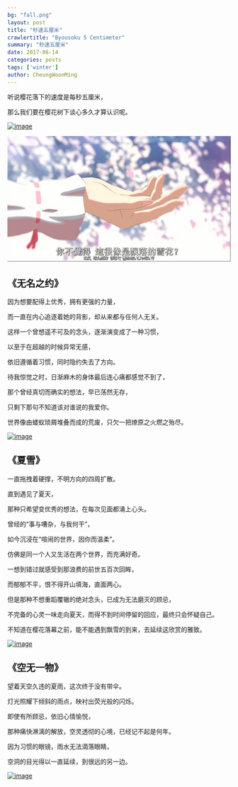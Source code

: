```yaml
---
bg: "fall.png"
layout: post
title: "秒速五厘米"
crawlertitle: "Byousoku 5 Centimeter"
summary: "秒速五厘米"
date: 2017-06-14
categories: posts
tags: ['winter']
author: CheungWoonMing
---
```


听说樱花落下的速度是每秒五厘米，

那么我们要在樱花树下谈心多久才算认识呢。

[![image]({{site.images}}/2017-06-14-1.png)]({{site.images}}/2017-06-14-1.png)

[![image](./../assets/images/2017-06-14-1.png)](./../assets/images/2017-06-14-1.png)

## 《无名之约》

因为想要配得上优秀，拥有更强的力量，

而一直在内心追逐着她的背影，却从来都与任何人无关。

这样一个曾想遥不可及的念头，逐渐演变成了一种习惯，

以至于在超越的时候异常无感，

依旧遵循着习惯，同时隐约失去了方向。

待我惊觉之时，日渐麻木的身体最后连心痛都感觉不到了，

那个曾经真切而确实的想法，早已荡然无存，

只剩下那句不知道该对谁说的我爱你。

世界像由蝼蚁琐屑堆叠而成的荒废，只欠一把燎原之火燃之殆尽。

[![image]({{site.images}}/2017-06-14-2.png)]({{site.images}}/2017-06-14-2.png)

## 《夏雪》

一直拖拽着硬撑，不明方向的四周扩散。

直到遇见了夏天，

那种只希望变优秀的想法，在每次见面都涌上心头。

曾经的“事与嘈杂，与我何干”，

如今沉浸在“喧闹的世界，因你而温柔”。

仿佛是同一个人又生活在两个世界，而充满好奇。

一想到错过就感受到那浪费的前世五百次回眸，

而郁郁不平，恨不得开山填海，直面两心。

但是那种不想重蹈覆辙的绝对念头，已成为无法磨灭的顾忌，

不完备的心灵一味走向夏天，而得不到时间停留的回应，最终只会怀疑自己。

不知道在樱花落幕之前，能不能遇到飘雪的到来，去延续这欣赏的雅致。

[![image]({{site.images}}/2017-06-14-3.png)]({{site.images}}/2017-06-14-3.png)

## 《空无一物》

望着天空久违的夏雨，这次终于没有带伞。

灯光照耀下倾斜的雨点，映衬出荧光般的闪烁。

即使有所顾忌，依旧心情愉悦，

那种痛快淋漓的解放，空灵透彻的心境，已经记不起是何年。

因为习惯的眼镜，雨水无法滴落眼睛，

空洞的目光得以一直延续，到很远的另一边。

[![image]({{site.images}}/2017-06-14-4.png)]({{site.images}}/2017-06-14-4.png)


